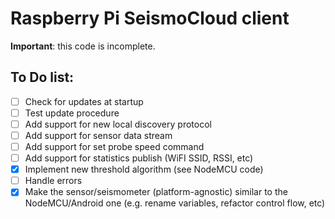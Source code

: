 # Raspberry Pi SeismoCloud client

**Important**: this code is incomplete.

## To Do list:

* [ ] Check for updates at startup
* [ ] Test update procedure
* [ ] Add support for new local discovery protocol
* [ ] Add support for sensor data stream
* [ ] Add support for set probe speed command
* [ ] Add support for statistics publish (WiFI SSID, RSSI, etc)
* [X] Implement new threshold algorithm (see NodeMCU code)
* [ ] Handle errors
* [X] Make the sensor/seismometer (platform-agnostic) similar to the NodeMCU/Android one (e.g. rename variables,
refactor control flow, etc)